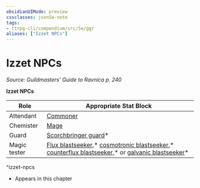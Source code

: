 ```yaml
---
obsidianUIMode: preview
cssclasses: json5e-note
tags:
- ttrpg-cli/compendium/src/5e/ggr
aliases: ["Izzet NPCs"]
---
```

# Izzet NPCs
*Source: Guildmasters' Guide to Ravnica p. 240* 

**Izzet NPCs**

| Role | Appropriate Stat Block |
|------|------------------------|
| Attendant | [Commoner](3-Mechanics/CLI/bestiary/humanoid/commoner.md) |
| Chemister | [Mage](3-Mechanics/CLI/bestiary/humanoid/mage.md) |
| Guard | [Scorchbringer guard](3-Mechanics/CLI/bestiary/humanoid/scorchbringer-guard-ggr.md)* |
| Magic tester | [Flux blastseeker](3-Mechanics/CLI/bestiary/humanoid/flux-blastseeker-ggr.md),* [cosmotronic blastseeker](3-Mechanics/CLI/bestiary/humanoid/cosmotronic-blastseeker-ggr.md),* [counterflux blastseeker](3-Mechanics/CLI/bestiary/humanoid/counterflux-blastseeker-ggr.md),* or [galvanic blastseeker](3-Mechanics/CLI/bestiary/humanoid/galvanic-blastseeker-ggr.md)* |
^izzet-npcs

* Appears in this chapter